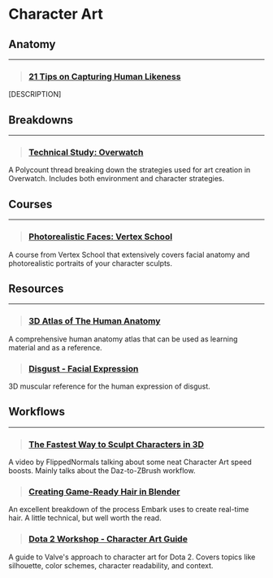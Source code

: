 # Character Art

## Anatomy
___

> ### [21 Tips on Capturing Human Likeness](https://www.artstation.com/artwork/w8yrQO)
[DESCRIPTION]
<!-- -->


## Breakdowns
___

> ### [Technical Study: Overwatch](https://polycount.com/discussion/170394/technical-study-overwatch-image-heavy)
A Polycount thread breaking down the strategies used for art creation in Overwatch. Includes both environment and character strategies.
<!-- -->


## Courses
___

> ### [Photorealistic Faces: Vertex School](https://80.lv/articles/mastering-character-art-workflow-at-vertex-school/)
A course from Vertex School that extensively covers facial anatomy and photorealistic portraits of your character sculpts.
<!-- -->


## Resources
___

> ### [3D Atlas of The Human Anatomy](https://80.lv/articles/a-great-3d-atlas-of-human-anatomy/)
A comprehensive human anatomy atlas that can be used as learning material and as a reference.
<!-- -->


> ### [Disgust - Facial Expression](https://www.artstation.com/artwork/QXbZad)
3D muscular reference for the human expression of disgust.
<!-- -->


## Workflows
___

> ### [The Fastest Way to Sculpt Characters in 3D](https://www.youtube.com/watch?v=Oab3268dGC8)
A video by FlippedNormals talking about some neat Character Art speed boosts. Mainly talks about the Daz-to-ZBrush workflow.
<!-- -->


> ### [Creating Game-Ready Hair in Blender](https://medium.com/embarkstudios/using-blender-in-game-development-e52b1c98b7e6)
An excellent breakdown of the process Embark uses to create real-time hair. A little technical, but well worth the read.
<!-- -->


> ### [Dota 2 Workshop - Character Art Guide](https://help.steampowered.com/en/faqs/view/0688-7692-4D5A-1935)
A guide to Valve's approach to character art for Dota 2. Covers topics like silhouette, color schemes, character readability, and context.
<!-- -->

